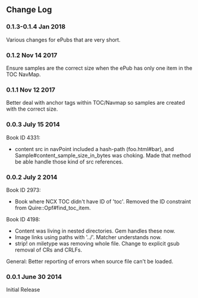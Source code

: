 ## Change Log

### 0.1.3-0.1.4 Jan 2018

Various changes for ePubs that are very short.

### 0.1.2 Nov 14 2017

Ensure samples are the correct size when the ePub has only one item in the TOC
NavMap.

### 0.1.1 Nov 12 2017

Better deal with anchor tags within TOC/Navmap so samples are created with the
correct size.

### 0.0.3 July 15 2014

Book ID 4331:
  * content src in navPoint included a hash-path (foo.html#bar), and
    Sample#content_sample_size_in_bytes was choking. Made that method be able
    handle those kind of src references.

### 0.0.2 July 2 2014

Book ID 2973:
  * Book where NCX TOC didn't have ID of 'toc'. Removed the ID constraint
    from Quire::Opf#find_toc_item.

Book ID 4198:
 * Content was living in nested directories. Gem handles these now.
 * Image links using paths with '../'. Matcher understands now.
 * strip! on miletype was removing whole file. Change to explicit gsub removal
   of CRs and CRLFs.

General: Better reporting of errors when source file can't be loaded.

### 0.0.1 June 30 2014

Initial Release
